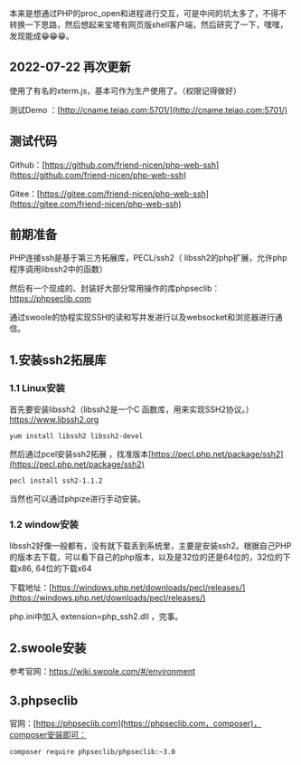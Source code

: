 本来是想通过PHP的proc_open和进程进行交互，可是中间的坑太多了，不得不转换一下思路，然后想起来宝塔有网页版shell客户端，然后研究了一下，嘿嘿，发现能成😁😁😁。


## 2022-07-22 再次更新

使用了有名的xterm.js，基本可作为生产使用了。（权限记得做好）

测试Demo ：[http://cname.teiao.com:5701/](http://cname.teiao.com:5701/)

## 测试代码

Github：[https://github.com/friend-nicen/php-web-ssh](https://github.com/friend-nicen/php-web-ssh)

Gitee：[https://gitee.com/friend-nicen/php-web-ssh](https://gitee.com/friend-nicen/php-web-ssh)

## 前期准备

PHP连接ssh是基于第三方拓展库，PECL/ssh2（ libssh2的php扩展，允许php程序调用libssh2中的函数）

然后有一个现成的、封装好大部分常用操作的库phpseclib：https://phpseclib.com

通过swoole的协程实现SSH的读和写并发进行以及websocket和浏览器进行通信。

## 1.安装ssh2拓展库

### 1.1 Linux安装
首先要安装libssh2（libssh2是一个C 函数库，用来实现SSH2协议。）https://www.libssh2.org

```
yum install libssh2 libssh2-devel
```

然后通过pcel安装ssh2拓展 ，找准版本[https://pecl.php.net/package/ssh2](https://pecl.php.net/package/ssh2)

```
pecl install ssh2-1.1.2
```
当然也可以通过phpize进行手动安装。

### 1.2 window安装

libssh2好像一般都有，没有就下载丢到系统里，主要是安装ssh2。根据自己PHP的版本去下载，可以看下自己的php版本，以及是32位的还是64位的，32位的下载x86, 64位的下载x64

下载地址：[https://windows.php.net/downloads/pecl/releases/](https://windows.php.net/downloads/pecl/releases/)

php.ini中加入 extension=php_ssh2.dll ，完事。

## 2.swoole安装
参考官网：https://wiki.swoole.com/#/environment

## 3.phpseclib
官网：[https://phpseclib.com](https://phpseclib.com，composer)，composer安装即可：

```
composer require phpseclib/phpseclib:~3.0
```

